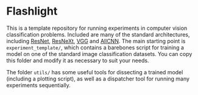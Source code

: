 # Flashlight

This is a template repository for running experiments in computer vision classification problems.
Included are many of the standard architectures, including [ResNet](https://arxiv.org/abs/1512.03385), [ResNeXt](https://arxiv.org/abs/1611.05431), [VGG](https://arxiv.org/abs/1409.1556)
and [AllCNN](https://arxiv.org/pdf/1412.6806.pdf).
The main starting point is `experiment_template/`,  which contains a barebones script for training a model
on one of the standard image classification datasets. You can copy this folder and modify it as necessary to suit your needs.

The folder `utils/` has some useful tools for dissecting a trained model (including a plotting script), as
well as a dispatcher tool for running many experiments sequentially.
